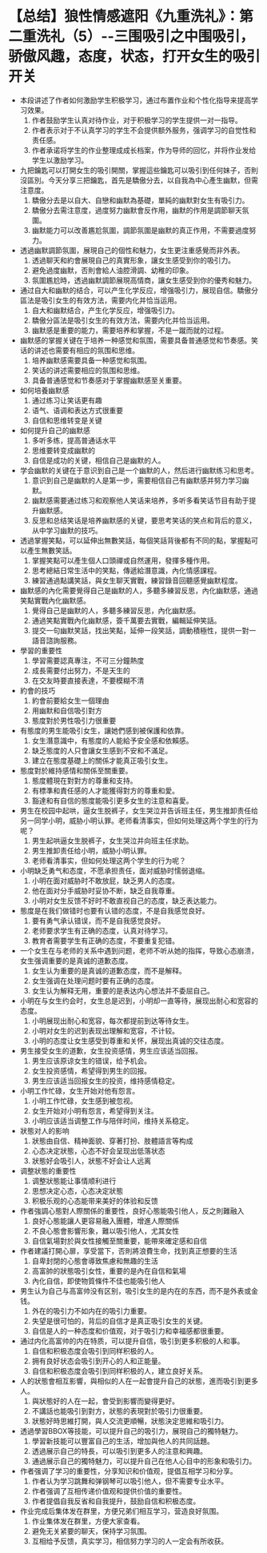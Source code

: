 # 【总结】狼性情感遮阳《九重洗礼》：第二重洗礼（5）--三围吸引之中围吸引，骄傲风趣，态度，状态，打开女生的吸引开关

-   本段讲述了作者如何激励学生积极学习，通过布置作业和个性化指导来提高学习效果。
    1.  作者鼓励学生认真对待作业，对于积极学习的学生提供一对一指导。
    2.  作者表示对于不认真学习的学生不会提供额外服务，强调学习的自觉性和责任感。
    3.  作者承诺将学生的作业整理成成长档案，作为导师的回忆，并将作业发给学生以激励学习。
-   九把鑰匙可以打開女生的吸引開關，掌握這些鑰匙可以吸引到任何妹子，否則沒區別。今天分享三把鑰匙，首先是驕傲分去，以自我為中心產生幽默，但需注意度。
    1.  驕傲分去是以自大、自戀和幽默為基礎，單純的幽默對女生有吸引力。
    2.  驕傲分去需注意度，過度努力幽默會反作用，幽默的作用是調節聊天氛圍。
    3.  幽默能力可以改善尷尬氛圍，調節氛圍是幽默的真正作用，不需要過度努力。
-   透過幽默調節氛圍，展現自己的個性和魅力，女生更注重感覺而非外表。
    1.  透過聊天和約會展現自己的真實形象，讓女生感受到你的吸引力。
    2.  避免過度幽默，否則會給人油腔滑調、幼稚的印象。
    3.  氛圍尷尬時，透過幽默調節展現高情商，讓女生感受到你的優秀和魅力。
-   通过自大和幽默的结合，可以产生化学反应，增强吸引力，展现自信。驕傲分區法是吸引女生的有效方法，需要内化并恰当运用。
    1.  自大和幽默结合，产生化学反应，增强吸引力。
    2.  驕傲分區法是吸引女生的有效方法，需要内化并恰当运用。
    3.  幽默感是重要的能力，需要培养和掌握，不是一蹴而就的过程。
-   幽默感的掌握关键在于培养一种感觉和氛围，需要具备普通感觉和节奏感。笑话的讲述也需要有相应的氛围和思维。
    1.  培养幽默感需要具备一种感觉和氛围。
    2.  笑话的讲述需要相应的氛围和思维。
    3.  具备普通感觉和节奏感对于掌握幽默感至关重要。
-   如何培養幽默感
    1.  通过练习让笑话更有趣
    2.  语气、语调和表达方式很重要
    3.  自信和思维转变是关键
-   如何提升自己的幽默感
    1.  多听多练，提高普通话水平
    2.  思维要转变成幽默的
    3.  自信是成功的关键，相信自己是幽默的人。
-   学会幽默的关键在于意识到自己是一个幽默的人，然后进行幽默练习和思考。
    1.  意识到自己是幽默的人是第一步，需要相信自己有幽默感并努力学习幽默。
    2.  幽默感需要通过练习和观察他人笑话来培养，多听多看笑话节目有助于提升幽默感。
    3.  反思和总结笑话是培养幽默感的关键，要思考笑话的笑点和背后的意义，从中学习幽默的技巧。
-   透過掌握笑點，可以延伸出無數笑話，每個笑話背後都有不同的點，掌握點可以產生無數笑話。
    1.  掌握笑點可以產生個人口頭禪或自然運用，發揮多種作用。
    2.  思考總結日常生活中的笑點，傳遞給潛意識，內化情感課程。
    3.  練習通過點講笑話，與女生聊天實戰，練習錄音回聽感覺幽默程度。
-   幽默感的內化需要覺得自己是幽默的人，多聽多練習反思，內化幽默感，通過笑點實戰內化幽默感。
    1.  覺得自己是幽默的人，多聽多練習反思，內化幽默感。
    2.  通過笑點實戰內化幽默感，簽千萬要去實戰，編輯延伸笑話。
    3.  提交一句幽默笑話，找出笑點，延伸一段笑話，調動積極性，提供一對一語音諮詢服務。
-   學習的重要性
    1.  學習需要認真專注，不可三分鐘熱度
    2.  成長需要付出努力，不是天生的
    3.  在交友時要直接表達，不要模糊不清
-   約會的技巧
    1.  約會前要給女生一個理由
    2.  用幽默和自信吸引對方
    3.  態度對於男性吸引力很重要
-   有態度的男生能吸引女生，讓她們感到被保護和依靠。
    1.  女生潛意識中，有態度的人能給予安全感和依賴感。
    2.  缺乏態度的人只會讓女生感到不安和不滿足。
    3.  建立在態度基礎上的關係才能真正吸引女生。
-   態度對於維持感情和關係至關重要。
    1.  態度體現在對對方的尊重和支持。
    2.  有標準和責任感的人才能獲得對方的尊重和愛。
    3.  豁達和有自信的態度能吸引更多女生的注意和喜愛。
-   男生在校园中起哄，逼女生脱裤子，女生哭泣并告诉班主任，男生推卸责任给另一同学小明，威胁小明认罪。老师看清事实，但如何处理这两个学生的行为呢？
    1.  男生起哄逼女生脱裤子，女生哭泣并向班主任求助。
    2.  男生推卸责任给小明，威胁小明认罪。
    3.  老师看清事实，但如何处理这两个学生的行为呢？
-   小明缺乏勇气和态度，不愿承担责任，面对威胁时懦弱退缩。
    1.  小明在面对威胁时不敢放屁，缺乏男人的态度。
    2.  他在面对分手威胁时妥协不断，缺乏自我尊重。
    3.  小明对女生反馈不好时不敢直视自己的态度，缺乏表达能力。
-   態度是在我们做错时也要有认错的态度，不是自我感觉良好。
    1.  要有勇气承认错误，而不是自我感觉良好。
    2.  老师要求学生有正确的态度，认真对待学习。
    3.  教育者需要学生有正确的态度，不要重复犯错。
-   一个女生在与老师的关系中遇到问题，老师不听从她的指挥，导致心态崩溃，女生强调重要的是真诚的道歉态度。
    1.  女生认为重要的是真诚的道歉态度，而不是解释。
    2.  女生强调在处理问题时要有正确的态度。
    3.  女生认为解释无用，重要的是表达内心想法并不委屈自己。
-   小明在与女生约会时，女生总是迟到，小明却一直等待，展现出耐心和宽容的态度。
    1.  小明展现出耐心和宽容，每次都提前到达等待女生。
    2.  小明对女生的迟到表现出理解和宽容，不计较。
    3.  小明的态度让女生感受到尊重和关怀，展现出真诚的交往态度。
-   男生接受女生的道歉，女生投资感情，男生应该适当回报。
    1.  男生应该原谅女生的错误，给予机会。
    2.  女生投资感情，希望得到男生的回报。
    3.  男生应该适当回报女生的投资，维持感情稳定。
-   小明工作忙碌，女生开始对他有怨言。
    1.  小明工作忙碌，女生感到被忽视。
    2.  女生开始对小明有怨言，希望得到关注。
    3.  小明应该适当调整工作与陪伴时间，维持关系稳定。
-   狀態对人的影响
    1.  狀態由自信、精神面貌、穿著打扮、肢體語言等构成
    2.  心态决定狀態，心态不好会呈现出低落状态
    3.  狀態好会吸引人，狀態不好会让人远离
-   调整狀態的重要性
    1.  调整狀態能让事情顺利进行
    2.  思想决定心态，心态决定狀態
    3.  积极乐观的心态能带来美好的体验和反馈
-   作者強調心態對人際關係的重要性，良好心態能吸引他人，反之則難融入
    1.  良好心態能讓人更容易融入團體，增進人際關係
    2.  不良心態會影響形象，難以吸引他人，尤其女性
    3.  自信氣場對於與女性接觸至關重要，能帶來確定感和自信
-   作者建議打開心扉，享受當下，否則將浪費生命，找到真正想要的生活
    1.  自卑封閉的心態會導致焦慮和無趣的生活
    2.  高富帥的狀態吸引女性，重要的是內在自信和氣場
    3.  內化自信，即使物質條件不佳也能吸引他人
-   男生认为自己与高富帅没有区别，吸引女生的是内在的东西，而不是外表或金钱。
    1.  外在的吸引力不如内在的吸引力重要。
    2.  失望是很可怕的，背后的自信才是真正吸引女生的关键。
    3.  自信是人的一种态度和价值观，对于吸引力和幸福感都很重要。
-   通过内化高富帅的内在特质，可以提升自信，吸引到更多积极的人和事。
    1.  自信和积极态度会吸引到同样积极的人。
    2.  拥有良好状态会吸引到开心的人和正能量。
    3.  自信和积极态度会吸引到同样积极的人，建立良好关系。
-   人的狀態會相互影響，與相似的人在一起會提升自己的狀態，進而吸引到更多人。
    1.  與狀態好的人在一起，會受到影響而變得更好。
    2.  不講話也能吸引到對方，狀態的表現對於吸引力很重要。
    3.  狀態好時思維打開，與人交流更順暢，狀態決定思維和吸引力。
-   透過學習BBOX等技能，可以提升自己的吸引力，展現自己的獨特魅力。
    1.  學習新技能可以豐富自己的生活，增加與他人的共同話題。
    2.  透過展示自己的特長，可以吸引到更多人的注意和興趣。
    3.  通過展示自己的獨特魅力，可以提升自己在他人心目中的形象和吸引力。
-   作者强调了学习的重要性，分享知识和价值观，提倡互相学习和分享。
    1.  作者认为学习跳舞和弹钢琴可以吸引他人，但不需要专业水平。
    2.  作者强调了互相传递价值观和提供价值的重要性。
    3.  作者提倡自我反省和自我提升，鼓励自信和积极态度。
-   作业完成后集体发在群里，方便兄弟们相互学习，营造良好氛围。
    1.  作业集体发在群里，方便大家查看。
    2.  避免无关紧要的聊天，保持学习氛围。
    3.  互相给予反馈，真实学习，相信努力学习的人一定会有所收获。